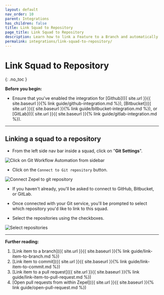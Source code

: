 ```yaml
---
layout: default
nav_order: 10
parent: Integrations
has_children: false
title: Link Squad to Repository
page_title: Link Squad to Repository
description: Learn how to link a Feature to a Branch and automatically change the Feature's status.
permalink: integrations/link-squad-to-repository/
---
```


# Link Squad to Repository
{: .no_toc }

__Before you begin:__ 

- Ensure that you've enabled the integration for [Github]({{ site.url }}{{ site.baseurl }}{% link guide/github-integration.md %}), [Bitbucket]({{ site.url }}{{ site.baseurl }}{% link guide/bitbucket-integration.md %}), or [GitLab]({{ site.url }}{{ site.baseurl }}{% link guide/gitlab-integration.md %}).

---

## Linking a squad to a repository

- From the left side nav bar inside a squad, click on "**Git Settings**".

![Click on Git Workflow Automation from sidebar](/guide/assets/uploads/zepel-git-workflow-automation.png "Git Workflow Automation")

- Click on the `Connect to Git repository` button.

![Connect Zepel to git repository](/guide/assets/uploads/zepel-connect-git-repository.png)

- If you haven't already, you'll be asked to connect to GitHub, Bitbucket, or GitLab.

- Once connected with your Git service, you'll be prompted to select which repository you'd like to link to this squad.

- Select the repositories using the checkboxes.

![Select repositories](/guide/assets/uploads/zepel-select-repositories.png)

---

**Further reading:**

1. [Link item to a branch]({{ site.url }}{{ site.baseurl }}{% link guide/link-item-to-branch.md %})
1. [Link item to commit]({{ site.url }}{{ site.baseurl }}{% link guide/link-item-to-commit.md %})
1. [Link item to a pull request]({{ site.url }}{{ site.baseurl }}{% link guide/link-item-to-pull-request.md %})
1. [Open pull requests from within Zepel]({{ site.url }}{{ site.baseurl }}{% link guide/open-pull-request.md %})